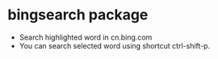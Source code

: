 # bingsearch package

* Search highlighted word in cn.bing.com
* You can search selected word using shortcut ctrl-shift-p.

